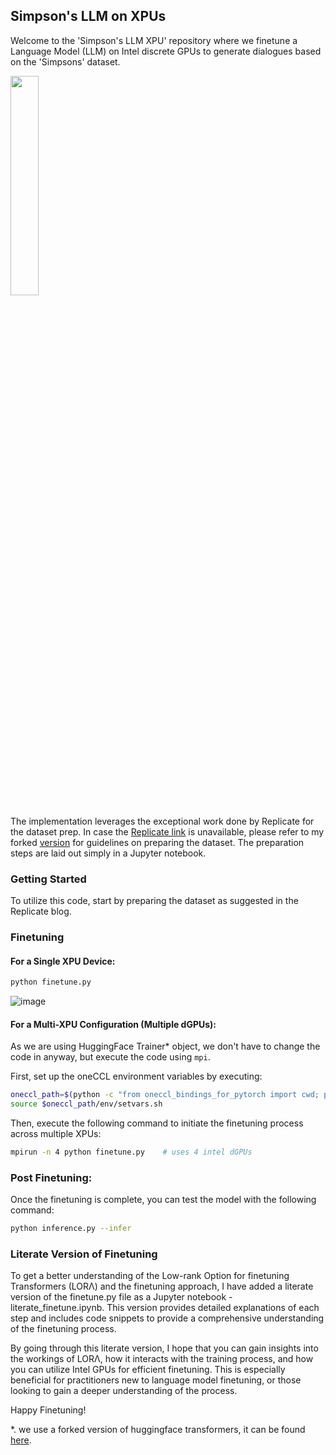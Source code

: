## Simpson's LLM on XPUs

Welcome to the 'Simpson's LLM XPU' repository where we finetune a Language Model (LLM) on Intel discrete GPUs to generate dialogues based on the 'Simpsons' dataset.

<img src=https://github.com/rahulunair/simpsons_llm_xpu/assets/786476/9b4f49a2-ead8-4d7b-b79f-d8b98cd75eeb width="30%">

The implementation leverages the exceptional work done by Replicate for the dataset prep. In case the [Replicate link](https://replicate.com/blog/fine-tune-llama-to-speak-like-homer-simpson) is unavailable, please refer to my forked [version](https://github.com/rahulunair/homerbot_errata) for guidelines on preparing the dataset. The preparation steps are laid out simply in a Jupyter notebook.

### Getting Started

To utilize this code, start by preparing the dataset as suggested in the Replicate blog.

### Finetuning

#### For a Single XPU Device:

```bash
python finetune.py
````
![image](https://github.com/rahulunair/simpsons_llm_xpu/assets/786476/93574ca5-3077-4807-99ce-724afd481885)

#### For a Multi-XPU Configuration (Multiple dGPUs):

As we are using HuggingFace Trainer* object, we don't have to change the code in anyway, but execute the code using `mpi`.

First, set up the oneCCL environment variables by executing:

```bash
oneccl_path=$(python -c "from oneccl_bindings_for_pytorch import cwd; print(cwd)")
source $oneccl_path/env/setvars.sh
```

Then, execute the following command to initiate the finetuning process across multiple XPUs:

```bash
mpirun -n 4 python finetune.py    # uses 4 intel dGPUs
```

### Post Finetuning:

Once the finetuning is complete, you can test the model with the following command:

```bash
python inference.py --infer
```

### Literate Version of Finetuning

To get a better understanding of the Low-rank Option for finetuning Transformers (LORΛ) and the finetuning approach, I have added  a literate version of the finetune.py file as a Jupyter notebook - literate_finetune.ipynb. This version provides detailed explanations of each step and includes code snippets to provide a comprehensive understanding of the finetuning process.


By going through this literate version, I hope that you can gain insights into the workings of LORΛ, how it interacts with the training process, and how you can utilize Intel GPUs for efficient finetuning. This is especially beneficial for practitioners new to language model finetuning, or those looking to gain a deeper understanding of the process.

Happy Finetuning!

*. we use a forked version of huggingface transformers, it can be found [here](https://github.com/rahulunair/transformers_xpu).

